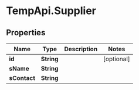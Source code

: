 # TempApi.Supplier

## Properties

Name | Type | Description | Notes
------------ | ------------- | ------------- | -------------
**id** | **String** |  | [optional] 
**sName** | **String** |  | 
**sContact** | **String** |  | 


